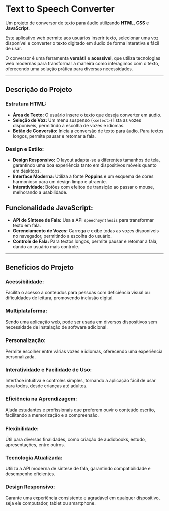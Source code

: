 # **Text to Speech Converter**

Um projeto de conversor de texto para áudio utilizando **HTML**, **CSS** e **JavaScript**.

Este aplicativo web permite aos usuários inserir texto, selecionar uma voz disponível e converter o texto digitado em áudio de forma interativa e fácil de usar.

O conversor é uma ferramenta **versátil** e **acessível**, que utiliza tecnologias web modernas para transformar a maneira como interagimos com o texto, oferecendo uma solução prática para diversas necessidades.

---

## **Descrição do Projeto**

### **Estrutura HTML:**
- **Área de Texto:** O usuário insere o texto que deseja converter em áudio.
- **Seleção de Voz:** Um menu suspenso (`<select>`) lista as vozes disponíveis, permitindo a escolha de vozes e idiomas.
- **Botão de Conversão:** Inicia a conversão de texto para áudio. Para textos longos, permite pausar e retomar a fala.



### **Design e Estilo:**
- **Design Responsivo:** O layout adapta-se a diferentes tamanhos de tela, garantindo uma boa experiência tanto em dispositivos móveis quanto em desktops.
- **Interface Moderna:** Utiliza a fonte **Poppins** e um esquema de cores harmonioso para um design limpo e atraente.
- **Interatividade:** Botões com efeitos de transição ao passar o mouse, melhorando a usabilidade.



## **Funcionalidade JavaScript:**

- **API de Síntese de Fala:** Usa a API `speechSynthesis` para transformar texto em fala.
- **Gerenciamento de Vozes:** Carrega e exibe todas as vozes disponíveis no navegador, permitindo a escolha do usuário.
- **Controle de Fala:** Para textos longos, permite pausar e retomar a fala, dando ao usuário mais controle.

---

## **Benefícios do Projeto**

### **Acessibilidade:**
Facilita o acesso a conteúdos para pessoas com deficiência visual ou dificuldades de leitura, promovendo inclusão digital.

### **Multiplataforma:**
Sendo uma aplicação web, pode ser usada em diversos dispositivos sem necessidade de instalação de software adicional.

### **Personalização:**
Permite escolher entre várias vozes e idiomas, oferecendo uma experiência personalizada.

### **Interatividade e Facilidade de Uso:**
Interface intuitiva e controles simples, tornando a aplicação fácil de usar para todos, desde crianças até adultos.

### **Eficiência na Aprendizagem:**
Ajuda estudantes e profissionais que preferem ouvir o conteúdo escrito, facilitando a memorização e a compreensão.

### **Flexibilidade:**
Útil para diversas finalidades, como criação de audiobooks, estudo, apresentações, entre outros.

### **Tecnologia Atualizada:**
Utiliza a API moderna de síntese de fala, garantindo compatibilidade e desempenho eficientes.

### **Design Responsivo:**
Garante uma experiência consistente e agradável em qualquer dispositivo, seja ele computador, tablet ou smartphone.

